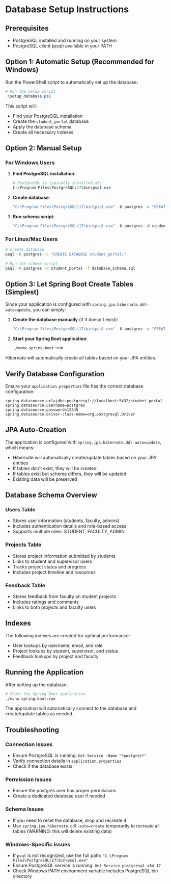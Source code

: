 # Database Setup Instructions

## Prerequisites
- PostgreSQL installed and running on your system
- PostgreSQL client (psql) available in your PATH

## Option 1: Automatic Setup (Recommended for Windows)

Run the PowerShell script to automatically set up the database:

```powershell
# Run the setup script
.\setup_database.ps1
```

This script will:
- Find your PostgreSQL installation
- Create the `student_portal` database
- Apply the database schema
- Create all necessary indexes

## Option 2: Manual Setup

### For Windows Users

1. **Find PostgreSQL installation**:
   ```powershell
   # PostgreSQL is typically installed at:
   C:\Program Files\PostgreSQL\17\bin\psql.exe
   ```

2. **Create database**:
   ```powershell
   "C:\Program Files\PostgreSQL\17\bin\psql.exe" -U postgres -c "CREATE DATABASE student_portal;"
   ```

3. **Run schema script**:
   ```powershell
   "C:\Program Files\PostgreSQL\17\bin\psql.exe" -U postgres -d student_portal -f database_schema.sql
   ```

### For Linux/Mac Users

```bash
# Create database
psql -U postgres -c "CREATE DATABASE student_portal;"

# Run the schema script
psql -U postgres -d student_portal -f database_schema.sql
```

## Option 3: Let Spring Boot Create Tables (Simplest)

Since your application is configured with `spring.jpa.hibernate.ddl-auto=update`, you can simply:

1. **Create the database manually** (if it doesn't exist):
   ```powershell
   "C:\Program Files\PostgreSQL\17\bin\psql.exe" -U postgres -c "CREATE DATABASE student_portal;"
   ```

2. **Start your Spring Boot application**:
   ```bash
   ./mvnw spring-boot:run
   ```

Hibernate will automatically create all tables based on your JPA entities.

## Verify Database Configuration

Ensure your `application.properties` file has the correct database configuration:

```properties
spring.datasource.url=jdbc:postgresql://localhost:5432/student_portal
spring.datasource.username=postgres
spring.datasource.password=12345
spring.datasource.driver-class-name=org.postgresql.Driver
```

## JPA Auto-Creation

The application is configured with `spring.jpa.hibernate.ddl-auto=update`, which means:
- Hibernate will automatically create/update tables based on your JPA entities
- If tables don't exist, they will be created
- If tables exist but schema differs, they will be updated
- Existing data will be preserved

## Database Schema Overview

### Users Table
- Stores user information (students, faculty, admins)
- Includes authentication details and role-based access
- Supports multiple roles: STUDENT, FACULTY, ADMIN

### Projects Table
- Stores project information submitted by students
- Links to student and supervisor users
- Tracks project status and progress
- Includes project timeline and resources

### Feedback Table
- Stores feedback from faculty on student projects
- Includes ratings and comments
- Links to both projects and faculty users

## Indexes
The following indexes are created for optimal performance:
- User lookups by username, email, and role
- Project lookups by student, supervisor, and status
- Feedback lookups by project and faculty

## Running the Application

After setting up the database:

```bash
# Start the Spring Boot application
./mvnw spring-boot:run
```

The application will automatically connect to the database and create/update tables as needed.

## Troubleshooting

### Connection Issues
- Ensure PostgreSQL is running: `Get-Service -Name "*postgres*"`
- Verify connection details in `application.properties`
- Check if the database exists

### Permission Issues
- Ensure the postgres user has proper permissions
- Create a dedicated database user if needed

### Schema Issues
- If you need to reset the database, drop and recreate it
- Use `spring.jpa.hibernate.ddl-auto=create` temporarily to recreate all tables (WARNING: this will delete existing data)

### Windows-Specific Issues
- If `psql` is not recognized, use the full path: `"C:\Program Files\PostgreSQL\17\bin\psql.exe"`
- Ensure PostgreSQL service is running: `Get-Service postgresql-x64-17`
- Check Windows PATH environment variable includes PostgreSQL bin directory 